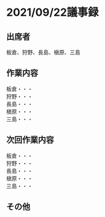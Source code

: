 # 2021/09/22議事録

## 出席者
板倉、狩野、長島、槇原、三島

## 作業内容
板倉・・・<br>
狩野・・・<br>
長島・・・<br>
槇原・・・<br>
三島・・・<br>

## 次回作業内容
板倉・・・<br>
狩野・・・<br>
長島・・・<br>
槇原・・・<br>
三島・・・<br>


## その他
